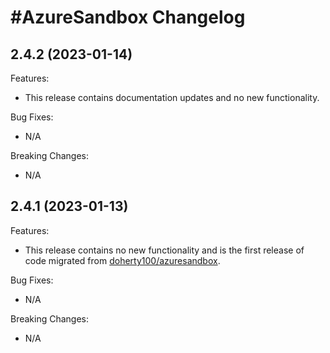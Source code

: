 # #AzureSandbox Changelog

## 2.4.2 (2023-01-14)

Features:

- This release contains documentation updates and no new functionality.

Bug Fixes:

- N/A

Breaking Changes:

- N/A

## 2.4.1 (2023-01-13)

Features:

- This release contains no new functionality and is the first release of code migrated from [doherty100/azuresandbox](https://github.com/doherty100/azuresandbox/releases/tag/v2.4.0).

Bug Fixes:

- N/A

Breaking Changes:

- N/A
